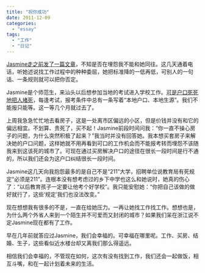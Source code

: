 ```yaml
---
title: "祝你成功"
date: 2011-12-09
categories: 
  - "essay"
tags: 
  - "工作"
  - "日记"
---
```


[Jasmine走之前发了一篇文章](http://www.jfsay.com/archives/445.html "祝我成功")，不知是否在埋怨我不能和她同往。这几天通着电话，听她述说找工作过程中的种种委屈，她把标准降的一低再低，可别人的一句话、一条规则就可以把你否定。

Jasmine是个师范生，来汕头以后想参加当地的考试进入学校工作。[可是户口死死地把人堵死](http://www.jfsay.com/archives/413.html "小城")，每逢考试，报考条件中总有一条写着“本地户口、本地生源”。我们不能报只能等。这一等几个月就过去了。

上周我急急忙忙地去看房子，这是一处离市区偏远的小区，但是价钱并没有和它的偏远相宜。不划算、贵死了，买不起！Jasmine前段时间问我：“你一直不操心房子的问题，为什么突然积极了起来？”我当时并没有回答她。我本想买套房子来解决她的户口问题，这样她就不用再看到可口的工作机会而不能报考转而埋怨不该随我来到这该死的城市了。可现在通过买房解决户口的途径在很长一段时间是行不通的，所以我们还会为这户口纠结很长一段时间。

Jasmine这几天向我抱怨最多的是自己不是“211”大学，招聘单位说教育局有死规定“必须是211”。连根本没有想考虑过的乡下中学也这么和她说时，她真的伤心了：“以后教育孩子一定要让他考个好学校”。我只能安慰她：“你把自己该做的做好就行了，这些‘规定’我们也没法改变。”

现在想想我有很多的不是，一直在给她压力。一再让她找工作找工作。想想也是，为什么两个外省人来到一个陌生并不可爱而又封闭的城市？如果我们呆在浙江说不定Jasmine现在都有了工作。

早在几年前就答应过Jasmine，我们会幸福的。可幸福在哪里呢。工作、买房、结婚、生子，这些看似近水楼台却又离我们那么得遥远。

相信我们会幸福的，不管现在如何，这次有没有找到工作，我们还会一起做饭，相互斗嘴，和在一起计划着未来的生活。
